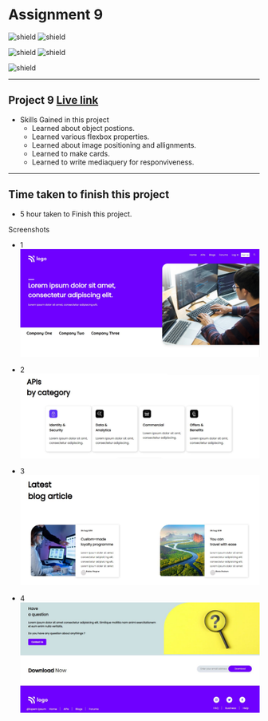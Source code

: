 # Assignment 9
![shield](https://img.shields.io/badge/Hitesh--Choudhary-Full--Stack--JS--Bootcamp-red)
![shield](https://img.shields.io/badge/LCO-iNeuron-yellowgreen)

![shield](https://img.shields.io/badge/HTML-CSS-yellow) 
![shield](https://img.shields.io/badge/Live--Class-Project--9-orange)

![shield](https://img.shields.io/badge/Amit--Prajapati-Web--Developer-blue)

---

## Project 9 [Live link]()
- Skills Gained in this project
    - Learned about object postions.
    - Learned various flexbox properties.
    - Learned about image positioning and allignments.
    - Learned to make cards.
    - Learned to write mediaquery for responviveness.
---

## Time taken to finish this project

- 5 hour taken to Finish this project.

Screenshots

- 1 ![](./screenshots/project9.jpg)

- 2 ![](./screenshots/project9-02.JPG)

- 3 ![](./screenshots/project-9-03.JPG)

- 4 ![](./screenshots/project9-04.JPG)







